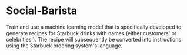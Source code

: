 # Social-Barista
Train and use a machine learning model that is specifically developed to generate recipes for Starbuck drinks with names (either customers' or celebrities'). The recipe will subsequently be converted into instructions using the Starbuck ordering system's language.
